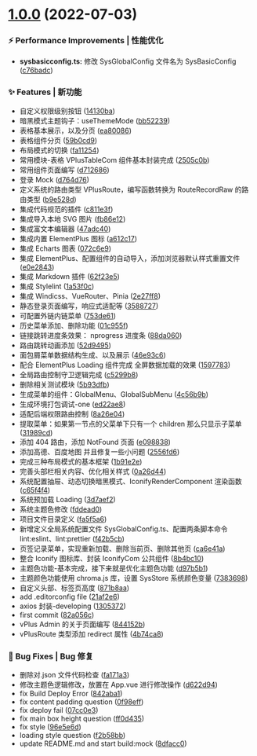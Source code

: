# [1.0.0](https://github.com/flingyp/vue-plus-admin/compare/82a056c...v1.0.0) (2022-07-03)

### ⚡ Performance Improvements | 性能优化

- **sysbasicconfig.ts:** 修改 SysGlobalConfig 文件名为 SysBasicConfig ([c76badc](https://github.com/flingyp/vue-plus-admin/commit/c76badc))

### ✨ Features | 新功能

- 自定义权限级别按钮 ([14130ba](https://github.com/flingyp/vue-plus-admin/commit/14130ba))
- 暗黑模式主题钩子：useThemeMode ([bb52239](https://github.com/flingyp/vue-plus-admin/commit/bb52239))
- 表格基本展示，以及分页 ([ea80086](https://github.com/flingyp/vue-plus-admin/commit/ea80086))
- 表格组件分页 ([59b0cd9](https://github.com/flingyp/vue-plus-admin/commit/59b0cd9))
- 布局模式的切换 ([fa11254](https://github.com/flingyp/vue-plus-admin/commit/fa11254))
- 常用模块-表格 VPlusTableCom 组件基本封装完成 ([2505c0b](https://github.com/flingyp/vue-plus-admin/commit/2505c0b))
- 常用组件页面编写 ([d712686](https://github.com/flingyp/vue-plus-admin/commit/d712686))
- 登录 Mock ([d764d76](https://github.com/flingyp/vue-plus-admin/commit/d764d76))
- 定义系统的路由类型 VPlusRoute，编写函数转换为 RouteRecordRaw 的路由类型 ([b9e528d](https://github.com/flingyp/vue-plus-admin/commit/b9e528d))
- 集成代码规范的插件 ([c811e3f](https://github.com/flingyp/vue-plus-admin/commit/c811e3f))
- 集成导入本地 SVG 图片 ([fb86e12](https://github.com/flingyp/vue-plus-admin/commit/fb86e12))
- 集成富文本编辑器 ([47adc40](https://github.com/flingyp/vue-plus-admin/commit/47adc40))
- 集成内置 ElementPlus 图标 ([a612c17](https://github.com/flingyp/vue-plus-admin/commit/a612c17))
- 集成 Echarts 图表 ([072c6e9](https://github.com/flingyp/vue-plus-admin/commit/072c6e9))
- 集成 ElementPlus、配置组件的自动导入，添加浏览器默认样式重置文件 ([e0e2843](https://github.com/flingyp/vue-plus-admin/commit/e0e2843))
- 集成 Markdown 插件 ([62f23e5](https://github.com/flingyp/vue-plus-admin/commit/62f23e5))
- 集成 Stylelint ([1a53f0c](https://github.com/flingyp/vue-plus-admin/commit/1a53f0c))
- 集成 Windicss、VueRouter、Pinia ([2e27ff8](https://github.com/flingyp/vue-plus-admin/commit/2e27ff8))
- 静态登录页面编写，响应式适配等 ([3588727](https://github.com/flingyp/vue-plus-admin/commit/3588727))
- 可配置外链内链菜单 ([753de61](https://github.com/flingyp/vue-plus-admin/commit/753de61))
- 历史菜单添加、删除功能 ([01c955f](https://github.com/flingyp/vue-plus-admin/commit/01c955f))
- 链接跳转进度条效果： nprogress 进度条 ([88da060](https://github.com/flingyp/vue-plus-admin/commit/88da060))
- 路由跳转动画添加 ([52d9495](https://github.com/flingyp/vue-plus-admin/commit/52d9495))
- 面包屑菜单数据结构生成、以及展示 ([46e93c6](https://github.com/flingyp/vue-plus-admin/commit/46e93c6))
- 配合 ElementPlus Loading 组件完成 全屏数据加载的效果 ([1597783](https://github.com/flingyp/vue-plus-admin/commit/1597783))
- 全局路由控制守卫逻辑完成 ([c5299b8](https://github.com/flingyp/vue-plus-admin/commit/c5299b8))
- 删除相关测试模块 ([5b93dfb](https://github.com/flingyp/vue-plus-admin/commit/5b93dfb))
- 生成菜单的组件：GlobalMenu、GlobalSubMenu ([4c56b9b](https://github.com/flingyp/vue-plus-admin/commit/4c56b9b))
- 生成环境打包调试-one ([ed22ae8](https://github.com/flingyp/vue-plus-admin/commit/ed22ae8))
- 适配后端权限路由控制 ([8a26e04](https://github.com/flingyp/vue-plus-admin/commit/8a26e04))
- 提取菜单：如果第一节点的父菜单下只有一个 children 那么只显示子菜单 ([31989cd](https://github.com/flingyp/vue-plus-admin/commit/31989cd))
- 添加 404 路由，添加 NotFound 页面 ([e098838](https://github.com/flingyp/vue-plus-admin/commit/e098838))
- 添加高德、百度地图 并且修复一些小问题 ([2556fd6](https://github.com/flingyp/vue-plus-admin/commit/2556fd6))
- 完成三种布局模式的基本框架 ([1b91e2e](https://github.com/flingyp/vue-plus-admin/commit/1b91e2e))
- 完善头部栏相关内容、优化相关样式 ([0a26d44](https://github.com/flingyp/vue-plus-admin/commit/0a26d44))
- 系统配置抽屉、动态切换暗黑模式、IconifyRenderComponent 渲染函数 ([c65f4f4](https://github.com/flingyp/vue-plus-admin/commit/c65f4f4))
- 系统预加载 Loading ([3d7aef2](https://github.com/flingyp/vue-plus-admin/commit/3d7aef2))
- 系统主题色修改 ([fddead0](https://github.com/flingyp/vue-plus-admin/commit/fddead0))
- 项目文件目录定义 ([fa5f5a6](https://github.com/flingyp/vue-plus-admin/commit/fa5f5a6))
- 新增定义全局系统配置文件 SysGlobalConfig.ts、配置两条脚本命令 lint:eslint、lint:prettier ([f42b5cb](https://github.com/flingyp/vue-plus-admin/commit/f42b5cb))
- 页签记录菜单，实现重新加载、删除当前页、删除其他页 ([ca6e41a](https://github.com/flingyp/vue-plus-admin/commit/ca6e41a))
- 整合 Iconify 图标库、封装 IconifyCom 公共组件 ([8b4bc10](https://github.com/flingyp/vue-plus-admin/commit/8b4bc10))
- 主题色功能-基本完成，接下来就是优化主题色功能 ([d97b5b1](https://github.com/flingyp/vue-plus-admin/commit/d97b5b1))
- 主题颜色功能使用 chroma.js 库，设置 SysStore 系统颜色变量 ([7383698](https://github.com/flingyp/vue-plus-admin/commit/7383698))
- 自定义头部、标签页高度 ([871b8aa](https://github.com/flingyp/vue-plus-admin/commit/871b8aa))
- add .editorconfig file ([21af2e6](https://github.com/flingyp/vue-plus-admin/commit/21af2e6))
- axios 封装-developing ([1305372](https://github.com/flingyp/vue-plus-admin/commit/1305372))
- first commit ([82a056c](https://github.com/flingyp/vue-plus-admin/commit/82a056c))
- vPlus Admin 的关于页面编写 ([844152b](https://github.com/flingyp/vue-plus-admin/commit/844152b))
- vPlusRoute 类型添加 redirect 属性 ([4b74ca8](https://github.com/flingyp/vue-plus-admin/commit/4b74ca8))

### 🐛 Bug Fixes | Bug 修复

- 删除对.json 文件代码检查 ([fa171a3](https://github.com/flingyp/vue-plus-admin/commit/fa171a3))
- 修改主题色逻辑修改，放置在 App.vue 进行修改操作 ([d622d94](https://github.com/flingyp/vue-plus-admin/commit/d622d94))
- fix Build Deploy Error ([842aba1](https://github.com/flingyp/vue-plus-admin/commit/842aba1))
- fix content padding question ([0f98eff](https://github.com/flingyp/vue-plus-admin/commit/0f98eff))
- fix deploy fail ([07cc0e3](https://github.com/flingyp/vue-plus-admin/commit/07cc0e3))
- fix main box height question ([ff0d435](https://github.com/flingyp/vue-plus-admin/commit/ff0d435))
- fix style ([96e5e6d](https://github.com/flingyp/vue-plus-admin/commit/96e5e6d))
- loading style question ([f2b58bb](https://github.com/flingyp/vue-plus-admin/commit/f2b58bb))
- update README.md and start build:mock ([8dfacc0](https://github.com/flingyp/vue-plus-admin/commit/8dfacc0))
